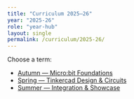 ```yaml
---
title: "Curriculum 2025–26"
year: "2025-26"
role: "year-hub"
layout: single
permalink: /curriculum/2025-26/
---
```


Choose a term:

- [Autumn — Micro:bit Foundations](/curriculum/2025-26/autumn/)
- [Spring — Tinkercad Design & Circuits](/curriculum/2025-26/spring/)
- [Summer — Integration & Showcase](/curriculum/2025-26/summer/)

